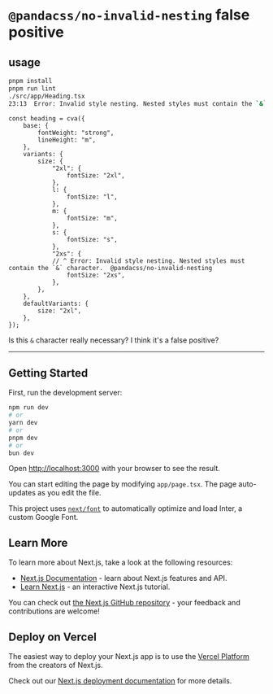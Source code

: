 # `@pandacss/no-invalid-nesting` false positive

## usage

```bash
pnpm install
pnpm run lint
./src/app/Heading.tsx
23:13  Error: Invalid style nesting. Nested styles must contain the `&` character.  @pandacss/no-invalid-nesting
```

```tsx
const heading = cva({
    base: {
        fontWeight: "strong",
        lineHeight: "m",
    },
    variants: {
        size: {
            "2xl": {
                fontSize: "2xl",
            },
            l: {
                fontSize: "l",
            },
            m: {
                fontSize: "m",
            },
            s: {
                fontSize: "s",
            },
            "2xs": { 
            // ^ Error: Invalid style nesting. Nested styles must contain the `&` character.  @pandacss/no-invalid-nesting     
                fontSize: "2xs",
            },
        },
    },
    defaultVariants: {
        size: "2xl",
    },
});
```

Is this `&` character really necessary? I think it's a false positive?

----

## Getting Started

First, run the development server:

```bash
npm run dev
# or
yarn dev
# or
pnpm dev
# or
bun dev
```

Open [http://localhost:3000](http://localhost:3000) with your browser to see the result.

You can start editing the page by modifying `app/page.tsx`. The page auto-updates as you edit the file.

This project uses [`next/font`](https://nextjs.org/docs/basic-features/font-optimization) to automatically optimize and load Inter, a custom Google Font.

## Learn More

To learn more about Next.js, take a look at the following resources:

- [Next.js Documentation](https://nextjs.org/docs) - learn about Next.js features and API.
- [Learn Next.js](https://nextjs.org/learn) - an interactive Next.js tutorial.

You can check out [the Next.js GitHub repository](https://github.com/vercel/next.js/) - your feedback and contributions are welcome!

## Deploy on Vercel

The easiest way to deploy your Next.js app is to use the [Vercel Platform](https://vercel.com/new?utm_medium=default-template&filter=next.js&utm_source=create-next-app&utm_campaign=create-next-app-readme) from the creators of Next.js.

Check out our [Next.js deployment documentation](https://nextjs.org/docs/deployment) for more details.
